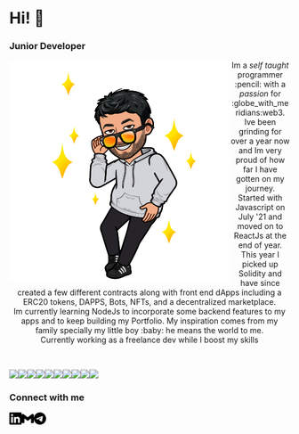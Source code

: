 # Hi!  :wave:	
### Junior Developer
<img src="./bitmoji.png" align="left" />
<p align="center">
  Im a <em>self taught</em> programmer :pencil: with a <em>passion</em> for :globe_with_meridians:web3. Ive been grinding for over a year now and Im very proud of how far I have gotten on my journey.
  <br/>
  Started with Javascript on July '21 and moved on to ReactJs at the end of year. This year I picked up Solidity and have since created a few different contracts along with front end dApps including a ERC20 tokens, DAPPS, Bots, NFTs, and a decentralized marketplace.<br/>
  Im currently learning NodeJs to incorporate some backend features to my apps  and to keep building my Portfolio. My inspiration comes from my family specially my little boy :baby: he means the world to me. 
  <br/>
  Currently working as a freelance dev while I boost my skills
</p>

<br/>


<p>
<img align="left" src='https://img.shields.io/badge/-ReactJs-61DAFB?logo=react&logoColor=black&style=plastic' />
<img align="left"  src='https://img.shields.io/badge/-JavaScript-F7DF1E?logo=javascript&logoColor=black&style=plastic' />
<img align="left"  src='https://img.shields.io/badge/-Solidity-363636?logo=solidity&logoColor=black&style=plastic' />
<img align="left"  src='https://img.shields.io/badge/-NodeJS-339933?logo=nodedotjs&logoColor=black&style=plastic' />
<img align="left"  src='https://img.shields.io/badge/-HTML-E34F26?logo=html5&logoColor=black&style=plastic' />
<img align="left"  src='https://img.shields.io/badge/-CSS-1572B6?logo=css3&logoColor=black&style=plastic' />
<img align="left"  src='https://img.shields.io/badge/-Hardhat-yellow?&style=plastic' />
<img align="left"  src='https://img.shields.io/badge/-React%20Router-CA4245?logo=react-router&logoColor=black&style=plastic' />
<img align="left"  src='https://img.shields.io/badge/-ethersJs-3C3C3D?logo=ethereum&logoColor=black&style=plastic' />
<img align="left"  src='https://img.shields.io/badge/-OpenZeppelin-4E5EE4?logo=openzeppelin&logoColor=black&style=plastic' />
</p>
  
<br/>

### Connect with me
[<img align="left" alt="jair-carmona | LinkedIn" width="22px" src="./linkedin.svg" />][linkedin] 
[<img align="left" alt="jair-carmona | Gmail" width="22px" src="./gmail.svg" />][gmail] 
[<img align="left" alt="letgetrekt2 | Telegram" width="22px" src="./telegram.svg" />][telegram] 






















[linkedin]: https://www.linkedin.com/in/jair-carmona/
[gmail]: mailto:jair.carmona87@gmail.com
[telegram]: https://t.me/letsgetrekt2
